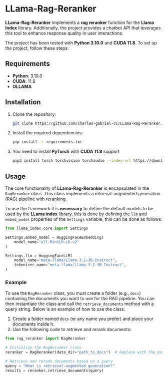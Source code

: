 # LLama-Rag-Reranker

**LLama-Rag-Reranker** implements a **rag reranker** function for the **Llama Index** library. Additionally, the project provides a chatbot API that leverages this tool to enhance response quality in user interactions.

The project has been tested with **Python 3.10.0** and **CUDA 11.8**. To set up the project, follow these steps:

## Requirements

- **Python**: 3.10.0
- **CUDA**: 11.8
- **OLLAMA**

## Installation

1. Clone the repository:
    ```bash
    git clone https://github.com/charles-gabriel-cc/LLama-Rag-Reranker.git
    ```

2. Install the required dependencies:
    ```bash
    pip install -r requirements.txt
    ```

3. You need to install **PyTorch** with **CUDA 11.8** support
    ```bash
    pip3 install torch torchvision torchaudio --index-url https://download.pytorch.org/whl/cu118
    ```

## Usage

The core functionality of **LLama-Rag-Reranker** is encapsulated in the `RagReranker` class. This class implements a retrieval-augmented generation (RAG) pipeline with reranking.

To use the framework it is **necessary** to define the default models to be used by the **LLama index** library, this is done by defining the `llm` and `embed_model` properties of the `Settings` variable, this can be done as follows:

```python
from llama_index.core import Settings

Settings.embed_model = HuggingFaceEmbedding(
    model_name="all-MiniLM-L6-v2"
)

Settings.llm = HuggingFaceLLM(
    model_name="meta-llama/Llama-3.2-3B-Instruct",
    tokenizer_name="meta-llama/Llama-3.2-3B-Instruct",
)
```

### Example

To use the `RagReranker` class, you must create a folder (e.g., `docs`) containing the documents you want to use for the RAG pipeline. You can then instantiate the class and call the `retrieve_documents` method with a query string. Below is an example of how to use the class:

1. Create a folder named `docs` (or any name you prefer) and place your documents inside it.
2. Use the following code to retrieve and rerank documents:

```python
from rag_reranker import RagReranker

# Initialize the RagReranker class
reranker = RagReranker(data_dir="path_to_docs")  # Replace with the path to your folder

# Retrieve and rerank documents based on a query
query = "What is retrieval-augmented generation?"
results = reranker.retrieve_documents(query)
```
